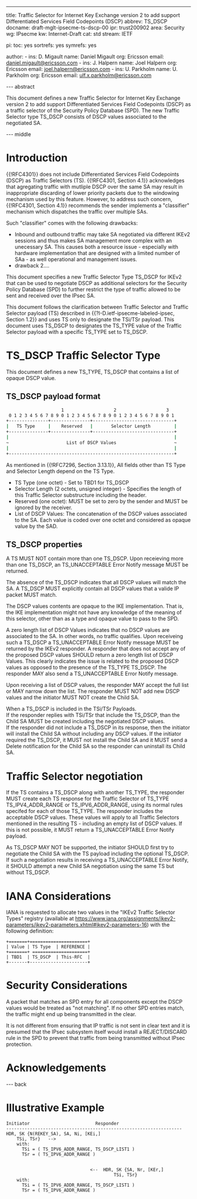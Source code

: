 ---
title: Traffic Selector for Internet Key Exchange version 2 to add support Differentiated Services Field Codepoints (DSCP) 
abbrev: TS_DSCP
docname: draft-mglt-ipsecme-ts-dscp-00
ipr: trust200902
area: Security
wg: IPsecme
kw: Internet-Draft
cat: std
stream: IETF

pi:
  toc: yes
  sortrefs: yes
  symrefs: yes

author:
      -
        ins: D. Migault
        name: Daniel Migault
        org: Ericsson
        email: daniel.migault@ericsson.com
      -
        ins: J. Halpern
        name: Joel Halpern
        org: Ericsson
        email: joel.halpern@ericsson.com
      -
        ins: U. Parkholm
        name: U. Parkholm
        org: Ericsson
        email: ulf.x.parkholm@ericsson.com


--- abstract

This document defines a new Traffic Selector for Internet Key Exchange version 2 to add support Differentiated Services Field Codepoints (DSCP) as  a traffic selector of the  Security Policy Database (SPD).
The new Traffic Selector type TS_DSCP consists of DSCP values associated to the negotiated SA.

--- middle

# Introduction

{{!RFC4301}} does not include Differentiated Services Field Codepoints (DSCP) as Traffic Selectors (TS). 
{{!RFC4301, Section 4.1}} acknowledges that agregating traffic with mutliple DSCP over the same SA may result in inappropriate discarding of lower priority packets due to the windowing mechanism used by this feature. 
However, to address such concern, {{!RFC4301, Section 4.1}} recommends the sender implements a "classifier" mechanism which dispatches the traffic over multiple SAs. 

Such "classifier" comes with the following drawbacks:

* Inbound and outbound traffic may take SA negotiated via different IKEv2 sessions and thus makes SA management more complex with an unecessary SA. This causes both a resource issue - especially with hardware implementation that are designed with a limited number of SAa - as well operational and management issues.  
* drawback 2....


This document specifies a new Traffic Selector Type TS_DSCP for IKEv2 that can be used to negotiate DSCP as additional selectors for the Security Policy Database (SPD) to further restrict the type of traffic allowed to be sent and received over the IPsec SA.

This document follows the clarification between Traffic Selector and Traffic Selector payload (TS) described in {{?I-D.ietf-ipsecme-labeled-ipsec, Section 1.2}} and uses TS only to designate the TSi/TSr payload. 
This document uses TS_DSCP to designates the TS_TYPE value of the Traffic Selector payload with a specific TS_TYPE set to TS_DSCP.  

# TS_DSCP Traffic Selector Type

This document defines a new TS_TYPE, TS_DSCP that contains a list of opaque DSCP value.

## TS_DSCP payload format



``` bash
                     1                   2                   3
 0 1 2 3 4 5 6 7 8 9 0 1 2 3 4 5 6 7 8 9 0 1 2 3 4 5 6 7 8 9 0 1
+---------------+---------------+-------------------------------+
|   TS Type     |    Reserved   |       Selector Length         |
+---------------+---------------+-------------------------------+
|                                                               |
~                      List of DSCP Values                      ~
|                                                               |
+---------------------------------------------------------------+
```

As mentioned in {{!RFC7296, Section 3.13.1}}, All fields other than TS Type and Selector Length depend on the TS Type. 

* TS Type (one octet) - Set to TBD1 for TS_DSCP
* Selector Length (2 octets, unsigned integer) - Specifies the length of this Traffic Selector substructure including the header. 
* Reserved (one octet): MUST be set to zero by the sender and MUST be ignored by the receiver.
* List of DSCP Values: The concatenation of the DSCP values associated to the SA. Each value is coded over one octet and considered as opaque value by the SAD.

##  TS_DSCP properties

A TS MUST NOT contain more than one TS_DSCP. 
Upon receieving more than one TS_DSCP, an TS_UNACCEPTABLE Error Notify message MUST be returned.

The absence of the TS_DSCP indicates that all DSCP values will match the SA. 
A TS_DSCP MUST explicitly contain all DSCP values that a valide IP packet MUST match. 

The DSCP values contents are opaque to the IKE implementation.
That is, the IKE implementation might not have any knowledge of the meaning of this selector, other than as a type and opaque value to pass to the SPD.

A zero length list of DSCP Values indicates that no DSCP values are associated to the SA. In other words, no traffic qualifies.
Upon receiveing such a TS_DSCP a TS_UNACCEPTABLE Error Notify message MUST be returned by the IKEv2 responder.
A responder that does not accept any of the proposed DSCP values SHOULD return a zero length list of DSCP Values. 
This clearly indicates the issue is related to the proposed DSCP values as opposed to the presence of the TS_TYPE TS_DSCP. 
The responder MAY also send a TS_UNACCEPTABLE Error Notify message. 

Upon receiving a list of DSCP values, the responder MAY accept the full list or MAY narrow down the list.
The responder MUST NOT add new DSCP values and the initiator MUST NOT create the Child SA.

When a TS_DSCP is included in the TSi/TSr Payloads.  
If the responder replies with TSi/TSr that include the TS_DSCP, than the Child SA MUST be created including the negotiated DSCP values.  
If the responder did not include a TS_DSCP in its response, then the initiator will install the Child SA without including any DSCP values.
If the initiator required the TS_DSCP, it MUST not install the Child SA and it MUST send a Delete notification for the Child SA so the responder can uninstall its Child SA.

# Traffic Selector negotiation

If the TS contains a TS_DSCP along with another TS_TYPE, the responder MUST create each TS response for the Traffic Selector of TS_TYPE TS_IPV4_ADDR_RANGE  or  TS_IPV6_ADDR_RANGE, using its normal rules specifed for each of those TS_TYPE. 
The responder includes the acceptable DSCP values. These values will apply to all Traffic Selectors mentioned in the resulting TS - including an empty list of DSCP values.
If this is not possible, it MUST return a TS_UNACCEPTABLE Error Notify payload.

As TS_DSCP MAY NOT be supported, the initiator SHOULD first try
to negotiate the Child SA with the TS payload including the optional
TS_DSCP.
If such a negotiation results in receiving a TS_UNACCEPTABLE Error Notify, it SHOULD attempt a new Child SA negotiation using the same TS but without TS_DSCP.


# IANA Considerations

IANA is requested to allocate two values in the "IKEv2 Traffic Selector Types" registry
(available at https://www.iana.org/assignments/ikev2-parameters/ikev2-parameters.xhtml#ikev2-parameters-16) with the following definition:

~~~
+=======+======================+
| Value | TS Type  | REFERENCE |
+=======+ =====================+
| TBD1  | TS_DSCP  | This-RFC  |
+-------+----------------------+
~~~

# Security Considerations


A packet that matches an SPD entry for all components except the DSCP values would be treated as "not matching".
If no other SPD entries match, the traffic might end up being transmitted in the clear. 

It is not different from ensuring that IP traffic is not sent in clear text and it is presumed that the IPsec subsystem itself would install a REJECT/DISCARD rule in the SPD to prevent that traffic from being transmitted without IPsec protection.

# Acknowledgements


--- back 

# Illustrative Example


```
Initiator                         Responder
-------------------------------------------------------------------
HDR, SK {N(REKEY_SA), SA, Ni, [KEi,]
    TSi, TSr}   -->
    with:
      TSi = ( TS_IPV6_ADDR_RANGE, TS_DSCP_LIST1 )
      TSr = ( TS_IPV6_ADDR_RANGE )


                                <--  HDR, SK {SA, Nr, [KEr,]
                                         TSi, TSr}
    with:
      TSi = ( TS_IPV6_ADDR_RANGE, TS_DSCP_LIST1 )
      TSr = ( TS_IPV6_ADDR_RANGE )
```
